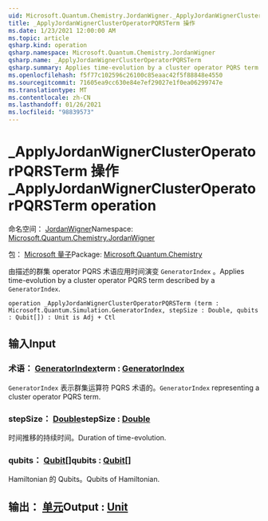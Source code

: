 ```yaml
---
uid: Microsoft.Quantum.Chemistry.JordanWigner._ApplyJordanWignerClusterOperatorPQRSTerm
title: _ApplyJordanWignerClusterOperatorPQRSTerm 操作
ms.date: 1/23/2021 12:00:00 AM
ms.topic: article
qsharp.kind: operation
qsharp.namespace: Microsoft.Quantum.Chemistry.JordanWigner
qsharp.name: _ApplyJordanWignerClusterOperatorPQRSTerm
qsharp.summary: Applies time-evolution by a cluster operator PQRS term described by a `GeneratorIndex`.
ms.openlocfilehash: f5f77c102596c26100c85eaac42f5f88848e4550
ms.sourcegitcommit: 71605ea9cc630e84e7ef29027e1f0ea06299747e
ms.translationtype: MT
ms.contentlocale: zh-CN
ms.lasthandoff: 01/26/2021
ms.locfileid: "98839573"
---
```

# <a name="_applyjordanwignerclusteroperatorpqrsterm-operation"></a><span data-ttu-id="34f86-102">_ApplyJordanWignerClusterOperatorPQRSTerm 操作</span><span class="sxs-lookup"><span data-stu-id="34f86-102">_ApplyJordanWignerClusterOperatorPQRSTerm operation</span></span>

<span data-ttu-id="34f86-103">命名空间： [JordanWigner](xref:Microsoft.Quantum.Chemistry.JordanWigner)</span><span class="sxs-lookup"><span data-stu-id="34f86-103">Namespace: [Microsoft.Quantum.Chemistry.JordanWigner](xref:Microsoft.Quantum.Chemistry.JordanWigner)</span></span>

<span data-ttu-id="34f86-104">包： [Microsoft 量子](https://nuget.org/packages/Microsoft.Quantum.Chemistry)</span><span class="sxs-lookup"><span data-stu-id="34f86-104">Package: [Microsoft.Quantum.Chemistry](https://nuget.org/packages/Microsoft.Quantum.Chemistry)</span></span>


<span data-ttu-id="34f86-105">由描述的群集 operator PQRS 术语应用时间演变 `GeneratorIndex` 。</span><span class="sxs-lookup"><span data-stu-id="34f86-105">Applies time-evolution by a cluster operator PQRS term described by a `GeneratorIndex`.</span></span>

```qsharp
operation _ApplyJordanWignerClusterOperatorPQRSTerm (term : Microsoft.Quantum.Simulation.GeneratorIndex, stepSize : Double, qubits : Qubit[]) : Unit is Adj + Ctl
```


## <a name="input"></a><span data-ttu-id="34f86-106">输入</span><span class="sxs-lookup"><span data-stu-id="34f86-106">Input</span></span>

### <a name="term--generatorindex"></a><span data-ttu-id="34f86-107">术语： [GeneratorIndex](xref:Microsoft.Quantum.Simulation.GeneratorIndex)</span><span class="sxs-lookup"><span data-stu-id="34f86-107">term : [GeneratorIndex](xref:Microsoft.Quantum.Simulation.GeneratorIndex)</span></span>

<span data-ttu-id="34f86-108">`GeneratorIndex` 表示群集运算符 PQRS 术语的。</span><span class="sxs-lookup"><span data-stu-id="34f86-108">`GeneratorIndex` representing a cluster operator PQRS term.</span></span>


### <a name="stepsize--double"></a><span data-ttu-id="34f86-109">stepSize： [Double](xref:microsoft.quantum.lang-ref.double)</span><span class="sxs-lookup"><span data-stu-id="34f86-109">stepSize : [Double](xref:microsoft.quantum.lang-ref.double)</span></span>

<span data-ttu-id="34f86-110">时间推移的持续时间。</span><span class="sxs-lookup"><span data-stu-id="34f86-110">Duration of time-evolution.</span></span>


### <a name="qubits--qubit"></a><span data-ttu-id="34f86-111">qubits： [Qubit](xref:microsoft.quantum.lang-ref.qubit)[]</span><span class="sxs-lookup"><span data-stu-id="34f86-111">qubits : [Qubit](xref:microsoft.quantum.lang-ref.qubit)[]</span></span>

<span data-ttu-id="34f86-112">Hamiltonian 的 Qubits。</span><span class="sxs-lookup"><span data-stu-id="34f86-112">Qubits of Hamiltonian.</span></span>



## <a name="output--unit"></a><span data-ttu-id="34f86-113">输出： [单元](xref:microsoft.quantum.lang-ref.unit)</span><span class="sxs-lookup"><span data-stu-id="34f86-113">Output : [Unit](xref:microsoft.quantum.lang-ref.unit)</span></span>

